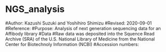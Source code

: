 # NGS_analysis
#Author: Kazushi Suzuki and Yoshihiro Shimizu
#Revised: 2020-09-01 
#Reference: 
#Purpose: Analysis of next generation sequencing data for an Affibody library
#Data
#Raw data was deposited into the Squence Read Archive (SRA) of the U.S. National Library of Medicine from the National Center for Biotechnoly Information (NCBI) 
#Accession numbers: 
#
#
#
#
